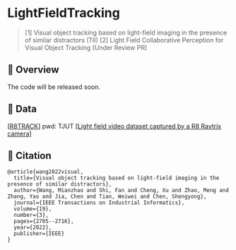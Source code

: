 # LightFieldTracking
> [1] Visual object tracking based on light-field imaging in the presence of similar distractors (TII)
> [2] Light Field Collaborative Perception for Visual Object Tracking (Under Review PR)


## 🎃 Overview
The code will be released soon.
## 🎃 Data
[[R8TRACK](https://pan.baidu.com/s/1sv5nDuY2rOaDlMWHyDdnVg?pwd=TJUT)] pwd: TJUT
[[Light field video dataset captured by a R8 Raytrix camera]](http://clim.inria.fr/Datasets/RaytrixR8Dataset-5x5/index.html)
## 🎃 Citation
```
@article{wang2022visual,
  title={Visual object tracking based on light-field imaging in the presence of similar distractors},
  author={Wang, Mianzhao and Shi, Fan and Cheng, Xu and Zhao, Meng and Zhang, Yao and Jia, Chen and Tian, Weiwei and Chen, Shengyong},
  journal={IEEE Transactions on Industrial Informatics},
  volume={19},
  number={3},
  pages={2705--2716},
  year={2022},
  publisher={IEEE}
}


```

